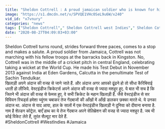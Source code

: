 ```yaml
---
title: "Sheldon Cottrell : A proud jamaican soldier who is known for his Salute celebration \u0935\u0928\u0907\u0902\u0921\u093f\u092f\u093e \u0939\u093f\u0902\u0926\u0940"
image: "https://s1.dmcdn.net/v/SPVQE1VHc0SeL9u6W/x240"
vid_id: "x7vnury"
categories: "news"
tags: ["Sheldon Cottrell"," Sheldon Cottrell west Indies"," Sheldon Cottrell bowling"]
date: "2020-08-27T04:09:03+03:00"
---
```

Sheldon Cottrell turns round, strides forward three paces, comes to a stop and makes a salute. A proud soldier from Jamaica, Cottrell was not marching with his fellow troops at the barracks back in Kingston. No, Cottrell was in the middle of a cricket pitch in central England, celebrating taking a wicket at the World Cup.  He made his Test Debut in November 2013 against India at Eden Gardens, Calcutta in the penultimate Test of Sachin Tendulkar.   <br>खिलाड़ी अपने अंदाज की वजह से जाने जाते हैं. और अंदाज अगर आपको ढूंढने हो तो सीधा कैरिबियाई धरती हो लीजिये. वेस्टइंडीज क्रिकेटर्स अपने अंदाज की वजह से ज्यादा मशहूर हुए. ये बात भी सच है कि जितने भी अंदाज की वजह से फेमस हुए, वे सभी क्रिकेट के महान खिलाड़ी हैं. जैसे वेस्टइंडीज से सर विवियन रिचर्ड्स हमेशा च्युंगम चबाकर तेज गेंदबाजों की आँखों में आँखें डालकर छक्का मारते थे. ये उनका अंदाज था. अंदाज से याद आया, हाल के सालों में एक वेस्टइंडीज खिलाड़ी ने दुनिया को दीवाना बनाया है. नाम है शेल्डन कोट्रेल. बाएँ हाथ का ये तेज गेंदबाज अपने सेलिब्रेशन की वजह से ज्यादा मशहूर है. जब भी कोई विकेट लेते हैं, तुरंत सैल्यूट मार देते हैं.   <br>#SheldonCottrell #WestIndies #Jamaica
